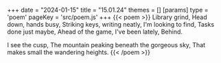+++
date = "2024-01-15"
title = "15.01.24"
themes = []
[params]
  type = 'poem'
  pageKey = 'src/poem.js'
+++
{{< poem >}}
Library grind,
Head down, hands busy,
Striking keys, writing neatly,
I'm looking to find,
Tasks done just maybe,
Ahead of the game, I've been lately,
Behind.

I see the cusp,
The mountain peaking beneath the gorgeous sky,
That makes small the wandering heights.
{{< /poem >}}
